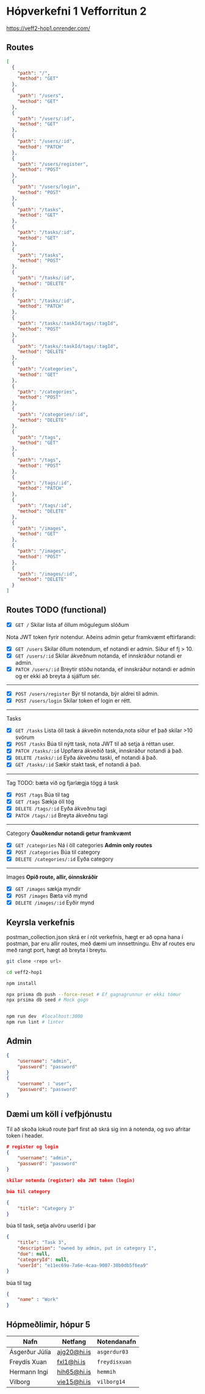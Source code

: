 # Hópverkefni 1 Vefforritun 2

https://veff2-hop1.onrender.com/



## Routes
``` Json
[
  {
    "path": "/",
    "method": "GET"
  },
  {
    "path": "/users",
    "method": "GET"
  },
  {
    "path": "/users/:id",
    "method": "GET"
  },
  {
    "path": "/users/:id",
    "method": "PATCH"
  },
  {
    "path": "/users/register",
    "method": "POST"
  },
  {
    "path": "/users/login",
    "method": "POST"
  },
  {
    "path": "/tasks",
    "method": "GET"
  },
  {
    "path": "/tasks/:id",
    "method": "GET"
  },
  {
    "path": "/tasks",
    "method": "POST"
  },
  {
    "path": "/tasks/:id",
    "method": "DELETE"
  },
  {
    "path": "/tasks/:id",
    "method": "PATCH"
  },
  {
    "path": "/tasks/:taskId/tags/:tagId",
    "method": "POST"
  },
  {
    "path": "/tasks/:taskId/tags/:tagId",
    "method": "DELETE"
  },
  {
    "path": "/categories",
    "method": "GET"
  },
  {
    "path": "/categories",
    "method": "POST"
  },
  {
    "path": "/categories/:id",
    "method": "DELETE"
  },
  {
    "path": "/tags",
    "method": "GET"
  },
  {
    "path": "/tags",
    "method": "POST"
  },
  {
    "path": "/tags/:id",
    "method": "PATCH"
  },
  {
    "path": "/tags/:id",
    "method": "DELETE"
  },
  {
    "path": "/images",
    "method": "GET"
  },
  {
    "path": "/images",
    "method": "POST"
  },
  {
    "path": "/images/:id",
    "method": "DELETE"
  }
]
```

## Routes TODO (functional)

- [x] `GET /` Skilar lista af öllum mögulegum slóðum

Nota JWT token fyrir notendur. Aðeins admin getur framkvæmt eftirfarandi:
- [x] `GET /users` Skilar öllum notendum, ef notandi er admin. Síður ef fj > 10. 
- [x] `GET /users/:id` Skilar ákveðnum notanda, ef innskráður notandi er admin.
- [x] `PATCH /users/:id` Breytir stöðu notanda, ef innskráður notandi er admin og er ekki að breyta á sjálfum sér.
---
- [x] `POST /users/register` Býr til notanda, býr aldrei til admin.
- [x] `POST /users/login` Skilar token ef login er rétt.
---
Tasks
- [x] `GET /tasks` Lista öll task á ákveðin notenda,nota síður ef það skilar >10 svörum
- [x] `POST /tasks` Búa til nýtt task, nota JWT til að setja á réttan user.
- [x] `PATCH /tasks/:id` Uppfæra ákveðið task, innskráður notandi á það.
- [x] `DELETE /tasks/:id` Eyða ákveðnu taski, ef notandi á það.
- [x] `GET /tasks/:id` Sækir stakt task, ef notandi á það.
---
Tag
TODO: bæta við og fjarlægja tögg á task
- [x] `POST /tags` Búa til tag
- [x] `GET /tags` Sækja öll tög
- [x] `DELETE /tags/:id` Eyða ákveðnu tagi
- [x] `PATCH /tags/:id` Breyta ákveðnu tagi
---
Category
**Óauðkendur notandi getur framkvæmt**
- [x] `GET /categories` Ná í öll categories
**Admin only routes** 
- [x] `POST /categories` Búa til category
- [x] `DELETE /categories/:id` Eyða category
---
Images
**Opið route, allir, óinnskráðir**
- [x] `GET /images` sækja myndir
- [x] `POST /images` Bæta við mynd 
- [x] `DELETE /images/:id` Eyðir mynd

## Keyrsla verkefnis

postman_collection.json skrá er í rót verkefnis, hægt er að opna hana í postman, þar eru allir routes, með dæmi um innsettningu. Ehv af routes eru með rangt port, hægt að breyta í breytu. 


```bash
git clone <repo url>

cd veff2-hop1

npm install 

npx prisma db push --force-reset # Ef gagnagrunnur er ekki tómur
npx prsima db seed # Mock gögn


npm run dev  #localhost:3000
npm run lint # linter

```

## Admin

```json
{
    "username": "admin",
    "password": "password"
}
{
    "username" : "user",
    "password": "password"
}

```
## Dæmi um köll í vefþjónustu

Til að skoða lokuð route þarf first að skrá sig inn á notenda, og svo afritar token í header. 
```json
# register og login 
{
    "username": "admin",
    "password": "password"
}

skilar notenda (register) eða JWT token (login)

```

```json
búa til category

{
    "title": "Category 3"
}
```

búa til task, setja alvöru userId í þar
```json
{
    "title": "Task 3",
    "description": "owned by admin, put in category 1",
    "due": null,
    "categoryId": null,
    "userId": "e11ec69a-7a6e-4caa-9007-38b0db5f6ea9"
}
```

búa til tag
``` json
{
    "name" : "Work"
}
```


## Hópmeðlimir, hópur 5
|Nafn |Netfang|Notendanafn|
|---|----|--|
|Ásgerður Júlía |ajg20@hi.is | `asgerdur03`| 
|Freydís Xuan|fxl1@hi.is|`freydisxuan`|
|Hermann Ingi|hih65@hi.is|`hemmih`|
|Vilborg|vie15@hi.is|`vilborg14`|